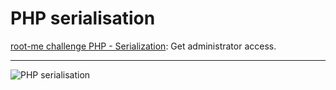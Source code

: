 # PHP serialisation

[root-me challenge PHP - Serialization](https://www.root-me.org/en/Challenges/Web-Server/PHP-Serialization): Get administrator access.

----

![PHP serialisation](/_static/images/rootme-php-serialisation.png)
